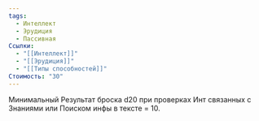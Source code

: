 ```yaml
---
tags:
  - Интеллект
  - Эрудиция
  - Пассивная
Ссылки:
  - "[[Интеллект]]"
  - "[[Эрудиция]]"
  - "[[Типы способностей]]"
Стоимость: "30"
---
```

Минимальный Результат броска d20 при проверках Инт связанных с Знаниями или Поиском инфы в тексте = 10.